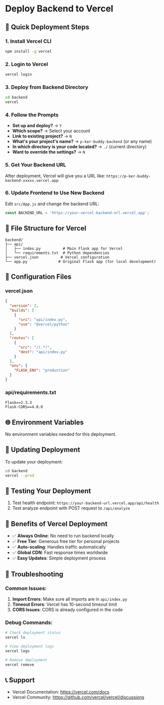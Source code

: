 # Deploy Backend to Vercel

## 🚀 Quick Deployment Steps

### 1. Install Vercel CLI
```bash
npm install -g vercel
```

### 2. Login to Vercel
```bash
vercel login
```

### 3. Deploy from Backend Directory
```bash
cd backend
vercel
```

### 4. Follow the Prompts
- **Set up and deploy?** → `Y`
- **Which scope?** → Select your account
- **Link to existing project?** → `N`
- **What's your project's name?** → `p-ker-buddy-backend` (or any name)
- **In which directory is your code located?** → `./` (current directory)
- **Want to override the settings?** → `N`

### 5. Get Your Backend URL
After deployment, Vercel will give you a URL like:
`https://p-ker-buddy-backend-xxxxx.vercel.app`

### 6. Update Frontend to Use New Backend
Edit `src/App.js` and change the backend URL:
```javascript
const BACKEND_URL = 'https://your-vercel-backend-url.vercel.app';
```

## 📁 File Structure for Vercel
```
backend/
├── api/
│   ├── index.py          # Main Flask app for Vercel
│   └── requirements.txt  # Python dependencies
├── vercel.json          # Vercel configuration
└── app.py              # Original Flask app (for local development)
```

## 🔧 Configuration Files

### vercel.json
```json
{
  "version": 2,
  "builds": [
    {
      "src": "api/index.py",
      "use": "@vercel/python"
    }
  ],
  "routes": [
    {
      "src": "/(.*)",
      "dest": "api/index.py"
    }
  ],
  "env": {
    "FLASK_ENV": "production"
  }
}
```

### api/requirements.txt
```
Flask==2.3.3
Flask-CORS==4.0.0
```

## 🌐 Environment Variables
No environment variables needed for this deployment.

## 🔄 Updating Deployment
To update your deployment:
```bash
cd backend
vercel --prod
```

## 🧪 Testing Your Deployment
1. Test health endpoint: `https://your-backend-url.vercel.app/api/health`
2. Test analyze endpoint with POST request to `/api/analyze`

## 🎯 Benefits of Vercel Deployment
- ✅ **Always Online**: No need to run backend locally
- ✅ **Free Tier**: Generous free tier for personal projects
- ✅ **Auto-scaling**: Handles traffic automatically
- ✅ **Global CDN**: Fast response times worldwide
- ✅ **Easy Updates**: Simple deployment process

## 🚨 Troubleshooting

### Common Issues:
1. **Import Errors**: Make sure all imports are in `api/index.py`
2. **Timeout Errors**: Vercel has 10-second timeout limit
3. **CORS Issues**: CORS is already configured in the code

### Debug Commands:
```bash
# Check deployment status
vercel ls

# View deployment logs
vercel logs

# Remove deployment
vercel remove
```

## 📞 Support
- Vercel Documentation: https://vercel.com/docs
- Vercel Community: https://github.com/vercel/vercel/discussions 